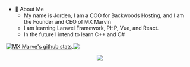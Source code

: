 - 🤪 About Me
  - My name is Jorden, I am a COO for Backwoods Hosting, and I am the Founder and CEO of MX Marvin
  - I am learning Laravel Framework, PHP, Vue, and React.
  - In the future I intend to learn C++ and C#

<a href="https://github.com/anuraghazra/github-readme-stats">
  <img align="center" src="https://github-readme-stats.vercel.app/api?username=mxmarve&show_icons=true&include_all_commits=true&theme=synthwave&hide_border=true" alt="MX Marve's github stats" />
</a>
<a href="https://github.com/anuraghazra/github-readme-stats">
  <img align="center" src="https://github-readme-stats.vercel.app/api/top-langs/?username=mxmarve&layout=compact&theme=synthwave&hide_border=true" />
</a>

<p align="center">
  <a href="https://skillicons.dev">
    <img src="https://skillicons.dev/icons?i=html,js,css,tailwindcss,vue,react,php,nodejs,laravel,docker,vscode" />
  </a>
</p>
